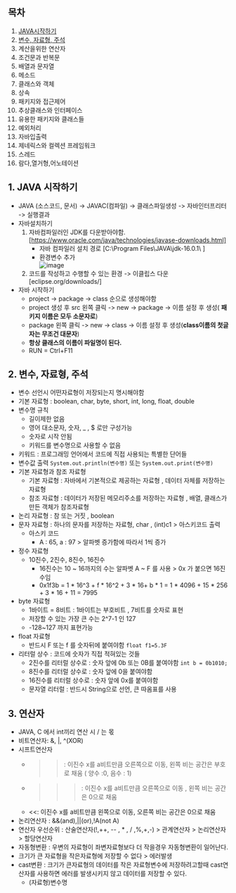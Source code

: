## 목차
1. [JAVA시작하기](https://github.com/sugyeong-yu/TIL/blob/main/JAVA/Read.md#1-java-%EC%8B%9C%EC%9E%91%ED%95%98%EA%B8%B0)
2. [변수, 자료형, 주석](https://github.com/sugyeong-yu/TIL/blob/main/JAVA/Read.md#2-%EB%B3%80%EC%88%98-%EC%9E%90%EB%A3%8C%ED%98%95-%EC%A3%BC%EC%84%9D)
3. 계산을위한 연산자
4. 조건문과 반복문
5. 배열과 문자열
6. 메소드
7. 클래스와 객체
8. 상속
9. 패키지와 접근제어
10. 추상클래스와 인터페이스
11. 유용한 패키지와 클래스들
12. 예외처리
13. 자바입출력
14. 제네릭스와 컬렉션 프레임워크
15. 스레드
16. 람다,열거형,어노테이션
## 1. JAVA 시작하기
- JAVA (소스코드, 문서) -> JAVAC(컴파일) -> 클래스파일생성 -> 자바인터프리터 -> 실행결과
- 자바설치하기 
  1. 자바컴파일러인 JDK를 다운받아야함. [https://www.oracle.com/java/technologies/javase-downloads.html]
      - 자바 컴파일러 설치 경로 [C:\Program Files\JAVA\jdk-16.0.1\ ]
      - 환경변수 추가\
      ![image](https://user-images.githubusercontent.com/70633080/125251883-bfc28b80-e332-11eb-9bdf-bd83c610a076.png)
  2. 코드를 작성하고 수행할 수 있는 환경 -> 이클립스 다운 [eclipse.org/downloads/]
- 자바 시작하기
  - project -> package -> class 순으로 생성해야함
  - project 생성 후 src 왼쪽 클릭 -> new -> package -> 이름 설정 후 생성( **패키지 이름은 모두 소문자로**)
  - package 왼쪽 클릭 -> new -> class -> 이름 설정 후 생성(**class이름의 첫글자는 무조건 대문자**)
  - **항상 클래스의 이름이 파일명이 된다.** 
  - RUN = Ctrl+F11
## 2. 변수, 자료형, 주석
- 변수 선언시 어떤자료형이 저장되는지 명시해야함
- 기본 자료형 : boolean, char, byte, short, int, long, float, double
- 변수명 규칙
  - 길이제한 없음
  - 영어 대소문자, 숫자, _ , $ 로만 구성가능
  - 숫자로 시작 안됨
  - 키워드를 변수명으로 사용할 수 없음
 - 키워드 : 프로그래밍 언어에서 코드에 직접 사용되는 특별한 단어들
- 변수값 출력 ``` System.out.println(변수명) ``` 또는 ``` System.out.print(변수명) ```
- 기본 자료형과 참조 자료형
  - 기본 자료형 : 자바에서 기본적으로 제공하는 자료형 , 데이터 자체를 저장하는 자료형
  - 참조 자료형 : 데이터가 저장된 메모리주소를 저장하는 자료형 , 배열, 클래스가 만든 객체가 참조자료형
- 논리 자료형 : 참 또는 거짓 , boolean 
- 문자 자료형 : 하나의 문자를 저장하는 자료형, char , (int)c1 > 아스키코드 출력
  - 아스키 코드 
    - A : 65, a : 97  > 알파벳 증가함에 따라서 1씩 증가 
- 정수 자료형 
  - 10진수, 2진수, 8진수, 16진수
    - 16진수는 10 ~ 16까지의 수는 알파벳 A ~ F 를 사용 > 0x 가 붙으면 16진수임
    - 0x1f3b = 1 * 16^3 + f * 16^2 + 3 * 16+ b * 1 = 1 * 4096 + 15 * 256 + 3 * 16 + 11 = 7995
- byte 자료형 
  - 1바이트 = 8비트 : 1바이트는 부호비트 , 7비트를 숫자로 표현 
  - 저장할 수 있는 가장 큰 수는 2^7-1 인 127
  - -128~127 까지 표현가능  
- float 자료형
  - 반드시 F 또는 f 를 숫자뒤에 붙여야함 ``` float f1=5.3F ```
- 리터럴 상수 : 코드에 숫자가 직접 적혀있는 것들
  - 2진수를 리터럴 상수로 : 숫자 앞에 0b 또는 0B를 붙여야함 ``` int b = 0b1010; ```
  - 8진수를 리터럴 상수로 : 숫자 앞에 0을 붙여야함
  - 16진수를 리터럴 상수로 : 숫자 앞에 0x를 붙여야함
  - 문자열 리터럴 : 반드시 String으로 선언, 큰 따옴표를 사용
## 3. 연산자
- JAVA, C 에서 int끼리 연산 시 / 는 몫
- 비트연산자: &, |, ^(XOR)
- 시프트연산자
  - >>: 이진수 x를 a비트만큼 오른쪽으로 이동, 왼쪽 비는 공간은 부호로 채움 ( 양수 :0, 음수 : 1)
  - >>>: 이진수 x를 a비트만큼 오른쪽으로 이동 , 왼쪽 비는 공간은 0으로 채움
  - <<: 이진수 x를 a비트만큼 왼쪽으로 이동, 오른쪽 비는 공간은 0으로 채움
- 논리연산자 : &&(and),||(or),!A(not A)
- 연산자 우선순위 : 산술연산자(!,++, -- , * , / ,%,+,-) > 관계연산자 > 논리연산자 > 할당연산자
- 자동형변환 : 우변의 자료형이 좌변자료형보다 더 작을경우 자동형변환이 일어난다.
- 크기가 큰 자료형을 작은자료형에 저장할 수 없다 > 에러발생
- cast변환 : 크기가 큰자료형의 데이터를 작은 자료형변수에 저장하려고할때 cast연산자를 사용하면 에러를 발생시키지 않고 데이터를 저장할 수 있다.
  - (자료형)변수명

